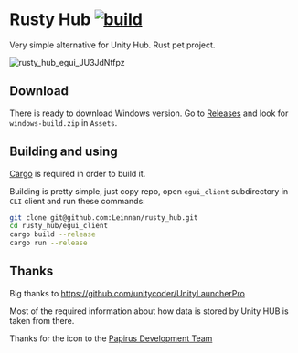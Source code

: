 # Rusty Hub [![build](https://github.com/Leinnan/rusty_hub/actions/workflows/rust.yml/badge.svg)](https://github.com/Leinnan/rusty_hub/actions/workflows/rust.yml)

Very simple alternative for Unity Hub. Rust pet project.

![rusty_hub_egui_JU3JdNtfpz](https://user-images.githubusercontent.com/13188195/192162924-2f8eaef5-fc65-47f2-834c-f8abb704451d.gif)

## Download

There is ready to download Windows version. Go to [Releases](https://github.com/Leinnan/rusty_hub/releases) and look for `windows-build.zip` in `Assets`.

## Building and using

[Cargo](https://doc.rust-lang.org/cargo/getting-started/installation.html) is required in order to build it.

Building is pretty simple, just copy repo, open `egui_client` subdirectory in `CLI` client and run these commands:

```sh
git clone git@github.com:Leinnan/rusty_hub.git
cd rusty_hub/egui_client
cargo build --release
cargo run --release
```


## Thanks

Big thanks to https://github.com/unitycoder/UnityLauncherPro 

Most of the required information about how data is stored by Unity HUB is taken from there.

Thanks for the icon to the [Papirus Development Team](https://github.com/PapirusDevelopmentTeam/papirus-icon-theme/)
